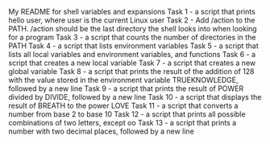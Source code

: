 My README for shell variables and expansions
Task 1 - a script that prints hello user, where user is the current Linux user 
Task 2 - Add /action to the PATH. /action should be the last directory the shell looks into when looking for a program
Task 3 - a script that counts the number of directories in the PATH
Task 4 - a script that lists environment variables
Task 5 - a script that lists all local variables and environment variables, and functions
Task 6 - a script that creates a new local variable
Task 7 - a script that creates a new global variable
Task 8 - a script that prints the result of the addition of 128 with the value stored in the environment variable TRUEKNOWLEDGE, followed by a new line
Task 9 - a script that prints the result of POWER divided by DIVIDE, followed by a new line
Task 10 - a script that displays the result of BREATH to the power LOVE
Task 11 - a script that converts a number from base 2 to base 10
Task 12 - a script that prints all possible combinations of two letters, except oo
Task 13 - a script that prints a number with two decimal places, followed by a new line
